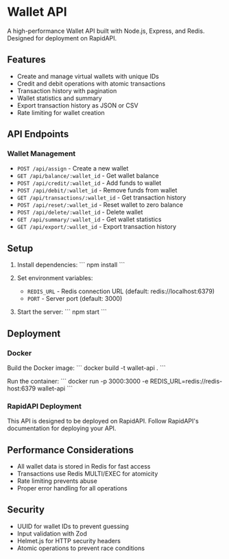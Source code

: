# Wallet API

A high-performance Wallet API built with Node.js, Express, and Redis. Designed for deployment on RapidAPI.

## Features

- Create and manage virtual wallets with unique IDs
- Credit and debit operations with atomic transactions
- Transaction history with pagination
- Wallet statistics and summary
- Export transaction history as JSON or CSV
- Rate limiting for wallet creation

## API Endpoints

### Wallet Management
- `POST /api/assign` - Create a new wallet
- `GET /api/balance/:wallet_id` - Get wallet balance
- `POST /api/credit/:wallet_id` - Add funds to wallet
- `POST /api/debit/:wallet_id` - Remove funds from wallet
- `GET /api/transactions/:wallet_id` - Get transaction history
- `POST /api/reset/:wallet_id` - Reset wallet to zero balance
- `POST /api/delete/:wallet_id` - Delete wallet
- `GET /api/summary/:wallet_id` - Get wallet statistics
- `GET /api/export/:wallet_id` - Export transaction history

## Setup

1. Install dependencies:
   \`\`\`
   npm install
   \`\`\`

2. Set environment variables:
   - `REDIS_URL` - Redis connection URL (default: redis://localhost:6379)
   - `PORT` - Server port (default: 3000)

3. Start the server:
   \`\`\`
   npm start
   \`\`\`

## Deployment

### Docker

Build the Docker image:
\`\`\`
docker build -t wallet-api .
\`\`\`

Run the container:
\`\`\`
docker run -p 3000:3000 -e REDIS_URL=redis://redis-host:6379 wallet-api
\`\`\`

### RapidAPI Deployment

This API is designed to be deployed on RapidAPI. Follow RapidAPI's documentation for deploying your API.

## Performance Considerations

- All wallet data is stored in Redis for fast access
- Transactions use Redis MULTI/EXEC for atomicity
- Rate limiting prevents abuse
- Proper error handling for all operations

## Security

- UUID for wallet IDs to prevent guessing
- Input validation with Zod
- Helmet.js for HTTP security headers
- Atomic operations to prevent race conditions
